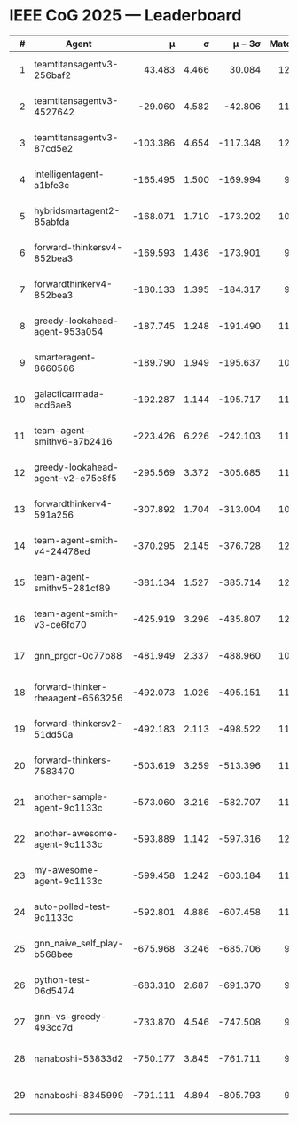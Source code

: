 # IEEE CoG 2025 — Leaderboard

| # | Agent | μ | σ | μ − 3σ | Matches | Updated |
|---:|---|---:|---:|---:|---:|---|
| 1 | teamtitansagentv3-256baf2 | 43.483 | 4.466 | 30.084 | 12140 | 2025-08-21 13:24 |
| 2 | teamtitansagentv3-4527642 | -29.060 | 4.582 | -42.806 | 11334 | 2025-08-21 13:24 |
| 3 | teamtitansagentv3-87cd5e2 | -103.386 | 4.654 | -117.348 | 12866 | 2025-08-21 13:24 |
| 4 | intelligentagent-a1bfe3c | -165.495 | 1.500 | -169.994 | 9762 | 2025-08-21 13:24 |
| 5 | hybridsmartagent2-85abfda | -168.071 | 1.710 | -173.202 | 10561 | 2025-08-21 13:24 |
| 6 | forward-thinkersv4-852bea3 | -169.593 | 1.436 | -173.901 | 9552 | 2025-08-21 13:24 |
| 7 | forwardthinkerv4-852bea3 | -180.133 | 1.395 | -184.317 | 9578 | 2025-08-21 13:24 |
| 8 | greedy-lookahead-agent-953a054 | -187.745 | 1.248 | -191.490 | 11364 | 2025-08-21 13:24 |
| 9 | smarteragent-8660586 | -189.790 | 1.949 | -195.637 | 10313 | 2025-08-21 13:24 |
| 10 | galacticarmada-ecd6ae8 | -192.287 | 1.144 | -195.717 | 11500 | 2025-08-21 13:24 |
| 11 | team-agent-smithv6-a7b2416 | -223.426 | 6.226 | -242.103 | 11580 | 2025-08-21 13:24 |
| 12 | greedy-lookahead-agent-v2-e75e8f5 | -295.569 | 3.372 | -305.685 | 11784 | 2025-08-21 13:24 |
| 13 | forwardthinkerv4-591a256 | -307.892 | 1.704 | -313.004 | 10054 | 2025-08-21 13:24 |
| 14 | team-agent-smith-v4-24478ed | -370.295 | 2.145 | -376.728 | 12382 | 2025-08-21 13:24 |
| 15 | team-agent-smithv5-281cf89 | -381.134 | 1.527 | -385.714 | 12240 | 2025-08-21 13:24 |
| 16 | team-agent-smith-v3-ce6fd70 | -425.919 | 3.296 | -435.807 | 12942 | 2025-08-21 13:24 |
| 17 | gnn_prgcr-0c77b88 | -481.949 | 2.337 | -488.960 | 10950 | 2025-08-21 13:24 |
| 18 | forward-thinker-rheaagent-6563256 | -492.073 | 1.026 | -495.151 | 11298 | 2025-08-21 13:24 |
| 19 | forward-thinkersv2-51dd50a | -492.183 | 2.113 | -498.522 | 11878 | 2025-08-21 13:24 |
| 20 | forward-thinkers-7583470 | -503.619 | 3.259 | -513.396 | 11240 | 2025-08-21 13:24 |
| 21 | another-sample-agent-9c1133c | -573.060 | 3.216 | -582.707 | 11780 | 2025-08-21 13:24 |
| 22 | another-awesome-agent-9c1133c | -593.889 | 1.142 | -597.316 | 12260 | 2025-08-21 13:24 |
| 23 | my-awesome-agent-9c1133c | -599.458 | 1.242 | -603.184 | 11860 | 2025-08-21 13:24 |
| 24 | auto-polled-test-9c1133c | -592.801 | 4.886 | -607.458 | 11360 | 2025-08-21 13:24 |
| 25 | gnn_naive_self_play-b568bee | -675.968 | 3.246 | -685.706 | 9660 | 2025-08-21 13:24 |
| 26 | python-test-06d5474 | -683.310 | 2.687 | -691.370 | 9760 | 2025-08-21 13:24 |
| 27 | gnn-vs-greedy-493cc7d | -733.870 | 4.546 | -747.508 | 9540 | 2025-08-21 13:24 |
| 28 | nanaboshi-53833d2 | -750.177 | 3.845 | -761.711 | 9220 | 2025-08-21 13:24 |
| 29 | nanaboshi-8345999 | -791.111 | 4.894 | -805.793 | 9850 | 2025-08-21 13:24 |
